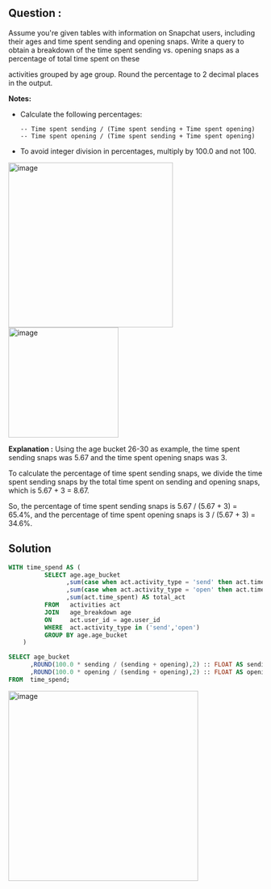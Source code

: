 ## Question :
Assume you're given tables with information on Snapchat users, including their ages and time spent sending and opening snaps.
Write a query to obtain a breakdown of the time spent sending vs. opening snaps as a percentage of total time spent on these 

activities grouped by age group. Round the percentage to 2 decimal places in the output.

**Notes:**

- Calculate the following percentages:
  
      -- Time spent sending / (Time spent sending + Time spent opening)
      -- Time spent opening / (Time spent sending + Time spent opening)
- To avoid integer division in percentages, multiply by 100.0 and not 100.

<img width="326" alt="image" src="https://github.com/Sary332/SQL-Code-Practice/assets/110008177/838e348e-12b7-40c8-b788-336c27e29f99">
<img width="218" alt="image" src="https://github.com/Sary332/SQL-Code-Practice/assets/110008177/08956d62-998c-45b3-afdb-3d281bced651">

**Explanation :**
Using the age bucket 26-30 as example, the time spent sending snaps was 5.67 and the time spent opening snaps was 3.

To calculate the percentage of time spent sending snaps, we divide the time spent sending snaps by the total time spent on 
sending and opening snaps, which is 5.67 + 3 = 8.67.

So, the percentage of time spent sending snaps is 5.67 / (5.67 + 3) = 65.4%, and the percentage of time spent opening snaps
is 3 / (5.67 + 3) = 34.6%.

## Solution
```sql
WITH time_spend AS (
          SELECT age.age_bucket 
                ,sum(case when act.activity_type = 'send' then act.time_spent else 0 END ) AS sending
                ,sum(case when act.activity_type = 'open' then act.time_spent else 0 END ) AS opening
                ,sum(act.time_spent) AS total_act
          FROM   activities act
          JOIN   age_breakdown age
          ON     act.user_id = age.user_id
          WHERE  act.activity_type in ('send','open')
          GROUP BY age.age_bucket
    )

SELECT age_bucket
      ,ROUND(100.0 * sending / (sending + opening),2) :: FLOAT AS sending_perc
      ,ROUND(100.0 * opening / (sending + opening),2) :: FLOAT AS opening_perc
FROM  time_spend;
```
<img width="376" alt="image" src="https://github.com/Sary332/SQL-Code-Practice/assets/110008177/c8e8d021-5870-4404-9c16-552d3dd5f91c">

